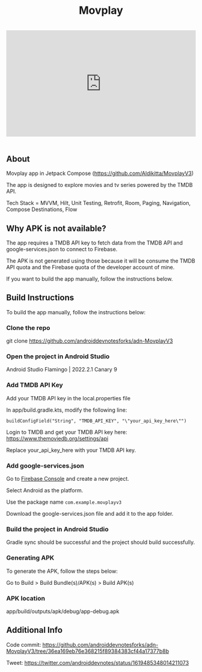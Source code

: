 <h1 align="center">Movplay</h1></br>
<meta name="viewport" content="width=device-width, initial-scale=1.0">

<div class="embed-container">
    <iframe width="640" height="390" 
    src="https://www.youtube.com/embed/fnLSjrqVM3Y" 
    frameborder="0" allowfullscreen></iframe>
</div>
<style>
.embed-container {
  position: relative;
  padding-bottom: 56.25%;
  height: 0;
  overflow: hidden;
  max-width: 100%;
}
.embed-container iframe,
.embed-container object,
.embed-container embed {
  position: absolute;
  top: 0;
  left: 0;
  width: 100%;
  height: 100%;
}
</style>
<br>

## About

Movplay app in Jetpack Compose
(https://github.com/Aldikitta/MovplayV3)

The app is designed to explore movies and tv series powered by the TMDB API.

Tech Stack = MVVM, Hilt, Unit Testing, Retrofit, Room, Paging, Navigation, Compose Destinations, Flow

## Why APK is not available?

The app requires a TMDB API key to fetch data from the TMDB API and google-services.json to connect to Firebase.

The APK is not generated using those because it will be consume the TMDB API quota and the Firebase quota of the developer account of mine.

If you want to build the app manually, follow the instructions below.

## Build Instructions

To build the app manually, follow the instructions below:

### Clone the repo

git clone https://github.com/androiddevnotesforks/adn-MovplayV3

### Open the project in Android Studio

Android Studio Flamingo | 2022.2.1 Canary 9

### Add TMDB API Key

Add your TMDB API key in the local.properties file

In app/build.gradle.kts, modify the following line:

```
buildConfigField("String", "TMDB_API_KEY", "\"your_api_key_here\"")
```

Login to TMDB and get your TMDB API key here: https://www.themoviedb.org/settings/api

Replace your_api_key_here with your TMDB API key.

### Add google-services.json

Go to [Firebase Console](https://console.firebase.google.com/) and create a new project.

Select Android as the platform.

Use the package name `com.example.movplayv3`

Download the google-services.json file and add it to the app folder.

### Build the project in Android Studio

Gradle sync should be successful and the project should build successfully.

### Generating APK

To generate the APK, follow the steps below:

Go to Build > Build Bundle(s)/APK(s) > Build APK(s)

### APK location

app/build/outputs/apk/debug/app-debug.apk

## Additional Info 

Code commit: https://github.com/androiddevnotesforks/adn-MovplayV3/tree/36ea169eb76e368215f89384383cf44a17377b8b

Tweet: https://twitter.com/androiddevnotes/status/1619485348014211073